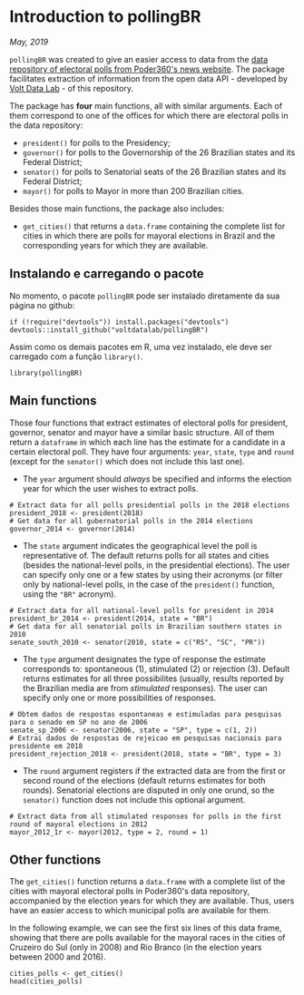 # Introduction to pollingBR

*May, 2019*

`pollingBR` was created to give an easier access to data from the [data repository of electoral polls from Poder360's news website](https://www.poder360.com.br/pesquisas-de-opiniao/api/). The package facilitates extraction of information from the open data API - developed by [Volt Data Lab](https://www.voltdata.info/) - of this repository.

The package has **four** main functions, all with similar arguments. Each of them correspond to one of the offices for which there are electoral polls in the data repository:

* `president()` for polls to the Presidency;
* `governor()` for polls to the Governorship of the 26 Brazilian states and its Federal District;
* `senator()` for polls to Senatorial seats of the 26 Brazilian states and its Federal District;
* `mayor()` for polls to Mayor in more than 200 Brazilian cities.

Besides those main functions, the package also includes:

* `get_cities()` that returns a `data.frame` containing the complete list for cities in which there are polls for mayoral elections in Brazil and the corresponding years for which they are available.

## Instalando e carregando o pacote

No momento, o pacote `pollingBR` pode ser instalado diretamente da sua página no github:

```{r, eval = FALSE}
if (!require("devtools")) install.packages("devtools")
devtools::install_github("voltdatalab/pollingBR")
```

Assim como os demais pacotes em R, uma vez instalado, ele deve ser carregado com a função `library()`.

```{r, message=FALSE}
library(pollingBR)
```

## Main functions

Those four functions that extract estimates of electoral polls for president, governor, senator and mayor have a similar basic structure. All of them return a `dataframe` in which each line has the estimate for a candidate in a certain electoral poll. They have four arguments: `year`, `state`, `type` and `round` (except for the `senator()` which does not include this last one).

* The `year` argument should *always* be specified and informs the election year for which the user wishes to extract polls.

```{r, message=FALSE}
# Extract data for all polls presidential polls in the 2018 elections
president_2018 <- president(2018)
# Get data for all gubernatorial polls in the 2014 elections
governor_2014 <- governor(2014)
```

* The `state` argument indicates the geographical level the poll is representative of. The default returns polls for all states and cities (besides the national-level polls, in the presidential elections). The user can specify only one or a few states by using their acronyms (or filter only by national-level polls, in the case of the `president()` function, using the `"BR"` acronym).

```{r, message=FALSE}
# Extract data for all national-level polls for president in 2014
president_br_2014 <- president(2014, state = "BR")
# Get data for all senatorial polls in Brazilian southern states in 2010
senate_south_2010 <- senator(2010, state = c("RS", "SC", "PR"))
```

* The `type` argument designates the type of response the estimate corresponds to: spontaneous (1), stimulated (2) or rejection (3). Default returns estimates for all three possibilites (usually, results reported by the Brazilian media are from *stimulated* responses). The user can specify only one or more possibilities of responses.

```{r, message=FALSE}
# Obtem dados de respostas espontaneas e estimuladas para pesquisas para o senado em SP no ano de 2006
senate_sp_2006 <- senator(2006, state = "SP", type = c(1, 2))
# Extrai dados de respostas de rejeicao em pesquisas nacionais para presidente em 2018
president_rejection_2018 <- president(2018, state = "BR", type = 3)
```

* The `round` argument registers if the extracted data are from the first or second round of the elections (default returns estimates for both rounds). Senatorial elections are disputed in only one orund, so the `senator()` function does not include this optional argument.

```{r, message=FALSE}
# Extract data from all stimulated responses for polls in the first round of mayoral elections in 2012
mayor_2012_1r <- mayor(2012, type = 2, round = 1)
```

## Other functions

The `get_cities()` function returns a `data.frame` with a complete list of the cities with mayoral electoral polls in Poder360's data repository, accompanied by the election years for which they are available. Thus, users have an easier access to which municipal polls are available for them.

In the following example, we can see the first six lines of this data frame, showing that there are polls available for the mayoral races in the cities of Cruzeiro do Sul (only in 2008) and Rio Branco (in the election years between 2000 and 2016).

```{r, message=FALSE}
cities_polls <- get_cities()
head(cities_polls)
```
